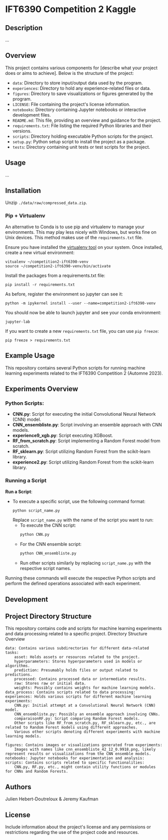 # IFT6390 Competition 2 Kaggle

## Description
...

## Overview
This project contains various components for [describe what your project does or aims to achieve]. Below is the structure of the project:

- `data`: Directory to store input/output data used by the program.
- `experiences`: Directory to hold any experience-related files or data.
- `figures`: Directory to save visualizations or figures generated by the program.
- `LICENSE`: File containing the project's license information.
- `notebooks`: Directory containing Jupyter notebooks or interactive development files.
- `README.md`: This file, providing an overview and guidance for the project.
- `requirements.txt`: File listing the required Python libraries and their versions.
- `scripts`: Directory holding executable Python scripts for the project.
- `setup.py`: Python setup script to install the project as a package.
- `tests`: Directory containing unit tests or test scripts for the project.

## Usage
...
## Installation
Unzip `./data/raw/compressed_data.zip`.
### Pip + Virtualenv

An alternative to Conda is to use pip and virtualenv to manage your environments.
This may play less nicely with Windows, but works fine on Unix devices.
This method makes use of the `requirements.txt` file.

Ensure you have installed the [virtualenv tool](https://virtualenv.pypa.io/en/latest/installation.html) on your system.
Once installed, create a new virtual environment:

    vitualenv ~/competition2-ift6390-venv
    source ~/competition2-ift6390-venv/bin/activate

Install the packages from a requirements.txt file:

    pip install -r requirements.txt

As before, register the environment so jupyter can see it:

    python -m ipykernel install --user --name=competition2-ift6390-venv

You should now be able to launch jupyter and see your conda environment:

    jupyter-lab

If you want to create a new `requirements.txt` file, you can use `pip freeze`:

    pip freeze > requirements.txt

## Example Usage

This repository contains several Python scripts for running machine learning experiments related to the IFT6390 Competition 2 (Automne 2023).

## Experiments Overview

### Python Scripts:
- **CNN.py**: Script for executing the initial Convolutional Neural Network (CNN) model.
- **CNN_ensembliste.py**: Script involving an ensemble approach with CNN models.
- **experience9_xgb.py**: Script executing XGBoost.
- **RF_from_scratch.py**: Script implementing a Random Forest model from scratch.
- **RF_sklearn.py**: Script utilizing Random Forest from the scikit-learn library.
- **experience2.py**: Script utilizing Random Forest from the scikit-learn library.


### Running a Script
**Run a Script**:
   - To execute a specific script, use the following command format:
     ```bash
     python script_name.py
     ```
     Replace `script_name.py` with the name of the script you want to run:
     - To execute the CNN script:
       ```bash
       python CNN.py
       ```
     - For the CNN ensemble script:
       ```bash
       python CNN_ensembliste.py
       ```
     - Run other scripts similarly by replacing `script_name.py` with the respective script names.

Running these commands will execute the respective Python scripts and perform the defined operations associated with each experiment.

## Development

## Project Directory Structure
This repository contains code and scripts for machine learning experiments and data processing related to a specific project.
Directory Structure Overview

    data: Contains various subdirectories for different data-related tasks:
        asset: Holds assets or resources related to the project.
        hyperparameters: Stores hyperparameters used in models or algorithms.
        prediction: Presumably holds files or output related to predictions.
        processed: Contains processed data or intermediate results.
        raw: Stores raw or initial data.
        weights: Possibly contains weights for machine learning models.
    data_process: Contains scripts related to data processing:
    experiences: Holds various scripts for different machine learning experiments:
        CNN.py: Initial attempt at a Convolutional Neural Network (CNN) model.
        CNN_ensembliste.py: Possibly an ensemble approach involving CNNs.
        comparaisonRF.py: Script comparing Random Forest models.
        Other scripts like RF_from_scratch.py, RF_sklearn.py, etc., are related to Random Forest models using different approaches.
        Various other scripts denoting different experiments with machine learning models.

    figures: Contains images or visualizations generated from experiments:
        Images with names like cnn_ensembliste_42_12_0.9918.png, likely represent results or visualizations from the CNN ensemble models.
    notebooks: Jupyter notebooks for experimentation and analysis:
    scripts: Contains scripts related to specific functionalities:
        CNN.py, RF.py, etc., might contain utility functions or modules for CNNs and Random Forests.

## Authors
Julien Hebert-Doutreloux & Jeremy Kaufman



## License
Include information about the project's license and any permissions or restrictions regarding the use of the project code and resources.

